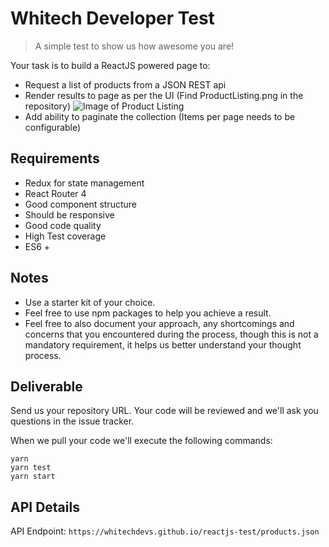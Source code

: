 # Whitech Developer Test

> A simple test to show us how awesome you are!

Your task is to build a ReactJS powered page to:

- Request a list of products from a JSON REST api
- Render results to page as per the UI (Find ProductListing.png in the repository)
![Image of Product Listing](https://raw.githubusercontent.com/whitechdevs/reactjs-test/master/ProductListing.png)
- Add ability to paginate the collection (Items per page needs to be configurable)

## Requirements

- Redux for state management
- React Router 4
- Good component structure
- Should be responsive
- Good code quality
- High Test coverage
- ES6 +

## Notes

- Use a starter kit of your choice.
- Feel free to use npm packages to help you achieve a result.
- Feel free to also document your approach, any shortcomings and concerns that you encountered during the process, though this is not a mandatory requirement, it helps us better understand your thought process.

## Deliverable

Send us your repository URL. Your code will be reviewed and we'll ask you questions in the issue tracker.

When we pull your code we'll execute the following commands:

```
yarn
yarn test
yarn start
```

## API Details

API Endpoint: `https://whitechdevs.github.io/reactjs-test/products.json`
